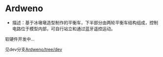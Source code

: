 # Ardweno
- 描述：基于冰墩墩造型制作的平衡车，下半部分由两轮平衡车结构组成，控制电路位于模型内部，可自行站立和通过蓝牙遥控运动。

软硬件开发中...

见dev分支[Ardweno/tree/dev](https://github.com/Fudan-EGA/Ardweno/tree/dev)
